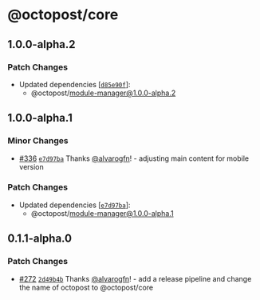 # @octopost/core

## 1.0.0-alpha.2

### Patch Changes

- Updated dependencies [[`d85e90f`](https://github.com/devhatt/octopost/commit/d85e90facd5cf145bc8cbe4fe3e61b74d2ac0a23)]:
  - @octopost/module-manager@1.0.0-alpha.2

## 1.0.0-alpha.1

### Minor Changes

- [#336](https://github.com/devhatt/octopost/pull/336) [`e7d97ba`](https://github.com/devhatt/octopost/commit/e7d97ba6a30cbd82135cbf7c174f892df6a77dd8) Thanks [@alvarogfn](https://github.com/alvarogfn)! - adjusting main content for mobile version

### Patch Changes

- Updated dependencies [[`e7d97ba`](https://github.com/devhatt/octopost/commit/e7d97ba6a30cbd82135cbf7c174f892df6a77dd8)]:
  - @octopost/module-manager@1.0.0-alpha.1

## 0.1.1-alpha.0

### Patch Changes

- [#272](https://github.com/devhatt/octopost/pull/272) [`2d49b4b`](https://github.com/devhatt/octopost/commit/2d49b4b07d39d8d3e24e9ef171c9a20df6353e57) Thanks [@alvarogfn](https://github.com/alvarogfn)! - add a release pipeline and change the name of octopost to @octopost/core
